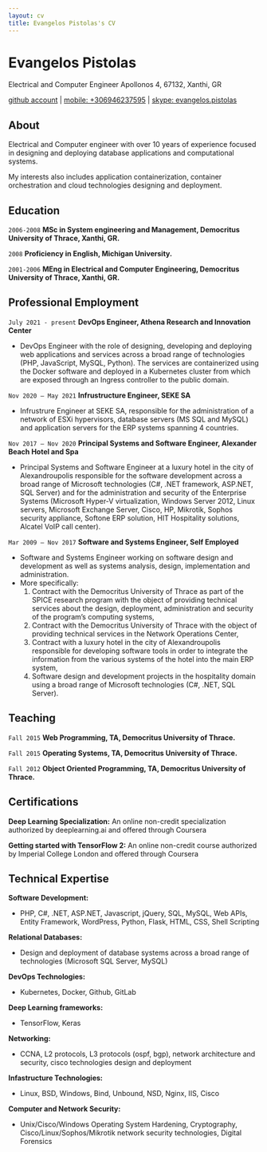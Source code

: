 ```yaml
---
layout: cv
title: Evangelos Pistolas's CV
---
```

# Evangelos Pistolas
Electrical and Computer Engineer
Apollonos 4, 67132, Xanthi, GR

<div id="webaddress"> 
<a href="https://www.github.com/vpistola">github account</a>
| <a href="#">mobile: +306946237595</a>
| <a href="#">skype: evangelos.pistolas</a>   
</div>


## About

Electrical and Computer engineer with over 10 years of experience focused in designing and deploying database applications and computational systems.

My interests also includes application containerization, container orchestration and cloud technologies designing and deployment.


## Education

`2006-2008`
__MSc in System engineering and Management, Democritus University of Thrace, Xanthi, GR.__

`2008`
__Proficiency in English, Michigan University.__

`2001-2006`
__MEng in Electrical and Computer Engineering, Democritus University of Thrace, Xanthi, GR.__



## Professional Employment

`July 2021 - present`
__DevOps Engineer, Athena Research and Innovation Center__

- DevOps Engineer with the role of designing, developing and deploying web applications and services across a broad range of technologies (PHP, JavaScript, MySQL, Python). The services are containerized using the Docker software and deployed in a Kubernetes cluster from which are exposed through an Ingress controller to the public domain.

`Nov 2020 – May 2021`
__Infrustructure Engineer, SEKE SA__

- Infrustrure Engineer at SEKE SA, responsible for the administration of a network of ESXi hypervisors, database servers (MS SQL and MySQL) and application servers for the ERP systems spanning 4 countries.

`Nov 2017 – Nov 2020`
__Principal Systems and Software Engineer, Alexander Beach Hotel and Spa__

- Principal Systems and Software Engineer at a luxury hotel in the city of Alexandroupolis responsible for the software development across a broad range of Microsoft technologies (C#, .NET framework, ASP.NET, SQL Server) and for the administration and security of the Enterprise Systems (Microsoft Hyper-V virtualization, Windows Server 2012, Linux servers, Microsoft Exchange Server, Cisco, HP, Mikrotik, Sophos security appliance, Softone ERP solution, HIT Hospitality solutions, Alcatel VoIP call center).

`Mar 2009 – Nov 2017`
__Software and Systems Engineer, Self Employed__

- Software and Systems Engineer working on software design and development as well as systems analysis, design, implementation and administration.
- More specifically:
  1. Contract with the Democritus University of Thrace as part of the SPICE research program with the object of providing technical services about the design, deployment, administration and security of the program’s computing systems,
  2. Contract with the Democritus University of Thrace with the object of providing technical services in the Network Operations Center,
  3. Contract with a luxury hotel in the city of Alexandroupolis responsible for developing software tools in order to integrate the information from the various systems of the hotel into the main ERP system,
  4. Software design and development projects in the hospitality domain using a broad range of Microsoft technologies (C#, .NET, SQL Server).


## Teaching

`Fall 2015`
__Web Programming, TA, Democritus University of Thrace.__

`Fall 2015`
__Operating Systems, TA, Democritus University of Thrace.__

`Fall 2012`
__Object Oriented Programming, TA, Democritus University of Thrace.__



## Certifications

__Deep Learning Specialization:__
An online non-credit specialization authorized by deeplearning.ai and offered through Coursera

__Getting started with TensorFlow 2:__
An online non-credit course authorized by Imperial College London and offered through Coursera



## Technical Expertise

__Software Development:__

- PHP, C#, .NET, ASP.NET, Javascript, jQuery, SQL, MySQL, Web APIs, Entity Framework, WordPress, Python, Flask, HTML, CSS, Shell Scripting 

__Relational Databases:__

- Design and deployment of database systems across a broad range of technologies (Microsoft SQL Server, MySQL)

__DevOps Technologies:__

- Kubernetes, Docker, Github, GitLab

__Deep Learning frameworks:__

- TensorFlow, Keras

__Networking:__

- CCNA, L2 protocols, L3 protocols (ospf, bgp), network architecture and security, cisco technologies design and deployment

__Infastructure Technologies:__

- Linux, BSD, Windows, Bind, Unbound, NSD, Nginx, IIS, Cisco

__Computer and Network Security:__

- Unix/Cisco/Windows Operating System Hardening, Cryptography, Cisco/Linux/Sophos/Mikrotik network security technologies, Digital Forensics



<!-- ### Footer

Last updated: May 2013 -->


